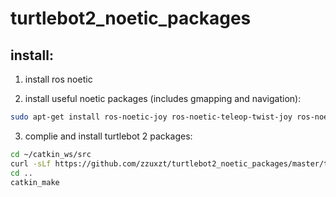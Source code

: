 # turtlebot2_noetic_packages
## install:
1. install ros noetic

2. install useful noetic packages (includes gmapping and navigation):
```Bash
sudo apt-get install ros-noetic-joy ros-noetic-teleop-twist-joy ros-noetic-teleop-twist-keyboard ros-noetic-laser-proc ros-noetic-rgbd-launch ros-noetic-rosserial-arduino ros-noetic-rosserial-python ros-noetic-rosserial-client ros-noetic-rosserial-msgs ros-noetic-amcl ros-noetic-map-server ros-noetic-move-base ros-noetic-urdf ros-noetic-xacro ros-noetic-compressed-image-transport ros-noetic-rqt-image-view ros-noetic-gmapping ros-noetic-navigation ros-noetic-interactive-markers ros-noetic-pcl-ros
```
3. complie and install turtlebot 2 packages:
```Bash
cd ~/catkin_ws/src
curl -sLf https://github.com/zzuxzt/turtlebot2_noetic_packages/master/turtlebot2_noetic_install.sh 
cd ..
catkin_make
```
